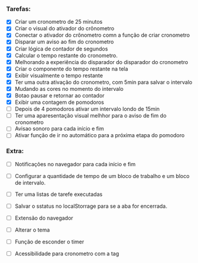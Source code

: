 ### Tarefas:

- [X] Criar um cronometro de 25 minutos
- [X] Criar o visual do ativador do crônometro
- [X] Conectar o ativador do crônometro comn a função de criar cronometro
- [X] Disparar um aviso ao fim do cronometro
- [X] Criar lógica de contador de segundos
- [X] Calcular o tempo restante do cronometro.
- [X] Melhorando a experiência do disparador do disparador do cronometro
- [X] Criar o componente do tempo restante na tela
- [X] Exibir visualmente o tempo restante
- [X] Ter uma outra ativação do cronometro, com 5min para salvar o intervalo
- [X] Mudando as cores no momento do intervalo 
- [X] Botao pausar e retornar ao contador
- [X] Exibir uma contagem de pomodoros
- [ ] Depois de 4 pomodoros ativar um intervalo londo de 15min
- [ ] Ter uma aparesentação visual melhhor para o aviso de fim do cronometro
- [ ] Avisao sonoro para cada início e fim
- [ ] Ativar função de ir no automático para a próxima etapa do pomodoro

### Extra:

- [ ] Notificações no navegador para cada início e fim 
- [ ] Configurar a quantidade de tempo de um bloco de trabalho e um bloco de intervalo.
- [ ] Ter uma listas de tarefe executadas
- [ ] Salvar o sstatus no localStorrage para se a aba for encerrada.
- [ ] Extensão do navegador
- [ ] Alterar o tema
- [ ] Função de esconder o timer
- [ ] Acessibilidade para cronometro com a tag <time>

